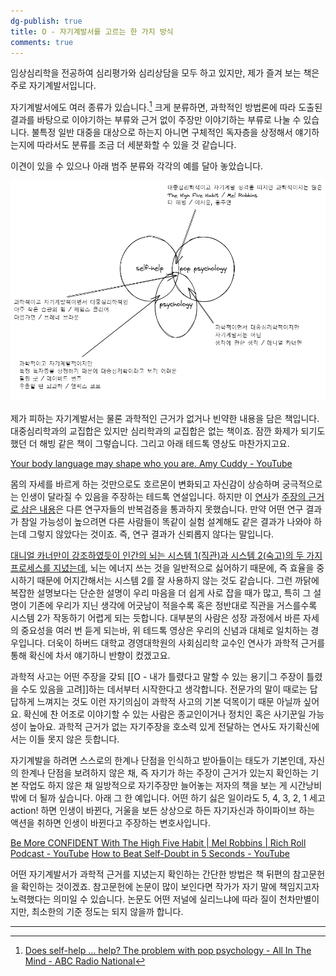 ```yaml
---
dg-publish: true
title: O - 자기계발서를 고르는 한 가지 방식
comments: true
---
```


임상심리학을 전공하여 심리평가와 심리상담을 모두 하고 있지만, 제가 즐겨 보는 책은 주로 자기계발서입니다. 

자기계발서에도 여러 종류가 있습니다.[^1] 크게 분류하면, 과학적인 방법론에 따라 도출된 결과를 바탕으로 이야기하는 부류와 근거 없이 주장만 이야기하는 부류로 나눌 수 있습니다. 불특정 일반 대중을 대상으로 하는지 아니면 구체적인 독자층을 상정해서 얘기하는지에 따라서도 분류를 조금 더 세분화할 수 있을 것 같습니다.

이견이 있을 수 있으나 아래 범주 분류와 각각의 예를 달아 놓았습니다. 

<img src="/assets/drawing.jpg"/>

제가 피하는 자기계발서는 물론 과학적인 근거가 없거나 빈약한 내용을 담은 책입니다. 대중심리학과의 교집합은 있지만 심리학과의 교집합은 없는 책이죠. 잠깐 화제가 되기도 했던 더 해빙 같은 책이 그렇습니다. 그리고 아래 테드톡 영상도 마찬가지고요.

[Your body language may shape who you are. Amy Cuddy - YouTube](https://www.youtube.com/watch?v=Ks-_Mh1QhMc)

몸의 자세를 바르게 하는 것만으로도 호르몬이 변화되고 자신감이 상승하며 궁극적으로는 인생이 달라질 수 있음을 주장하는 테드톡 연설입니다. 하지만 이 [연사](https://www.amycuddy.com/)가 [주장의 근거로 삼은 내용](https://scholar.google.com/citations?view_op=view_citation&hl=en&user=1kdjewoAAAAJ&citation_for_view=1kdjewoAAAAJ:Y0pCki6q_DkC)은 다른 연구자들의 반복검증을 통과하지 못했습니다. 만약 어떤 연구 결과가 참일 가능성이 높으려면 다른 사람들이 똑같이 실험 설계해도 같은 결과가 나와야 하는데 그렇지 않았다는 것이죠. 즉, 연구 결과가 신뢰롭지 않다는 말입니다.

[대니얼 카너만이 강조하였듯이 인간의 뇌는 시스템 1(직관)과 시스템 2(숙고)의 두 가지 프로세스를 지녔는데](https://slowdive14.tistory.com/1299426), 뇌는 에너지 쓰는 것을 일반적으로 싫어하기 때문에, 즉 효율을 중시하기 때문에 어지간해서는 시스템 2를 잘 사용하지 않는 것도 같습니다. 그런 까닭에 복잡한 설명보다는 단순한 설명이 우리 마음을 더 쉽게 사로 잡을 때가 많고, 특히 그 설명이 기존에 우리가 지닌 생각에 어긋남이 적을수록 혹은 정반대로 직관을 거스를수록 시스템 2가 작동하기 어렵게 되는 듯합니다. 대부분의 사람은 성장 과정에서 바른 자세의 중요성을 여러 번 듣게 되는바, 위 테드톡 영상은 우리의 신념과 대체로 일치하는 경우입니다. 더욱이 하버드 대학교 경영대학원의 사회심리학 교수인 연사가 과학적 근거를 통해 확신에 차서 얘기하니 반향이 컸겠고요.

과학적 사고는 어떤 주장을 갖되 [[O - 내가 틀렸다고 말할 수 있는 용기|그 주장이 틀렸을 수도 있음을 고려]]하는 데서부터 시작한다고 생각합니다. 전문가의 말이 때로는 답답하게 느껴지는 것도 이런 자기의심이 과학적 사고의 기본 덕목이기 때문 아닐까 싶어요. 확신에 찬 어조로 이야기할 수 있는 사람은 종교인이거나 정치인 혹은 사기꾼일 가능성이 높아요. 과학적 근거가 없는 자기주장을 호소력 있게 전달하는 연사도 자기확신에서는 이들 못지 않은 듯합니다. 

자기계발을 하려면 스스로의 한계나 단점을 인식하고 받아들이는 태도가 기본인데, 자신의 한계나 단점을 보려하지 않은 채, 즉 자기가 하는 주장이 근거가 있는지 확인하는 기본 작업도 하지 않은 채 일방적으로 자기주장만 늘어놓는 저자의 책을 보는 게 시간낭비밖에 더 될까 싶습니다. 아래 그 한 예입니다. 어떤 하기 싫은 일이라도 5, 4, 3, 2, 1 세고 action! 하면 인생이 바뀐다, 거울을 보든 상상으로 하든 자기자신과 하이파이브 하는 액션을 취하면 인생이 바뀐다고 주장하는 변호사입니다. 

[Be More CONFIDENT With The High Five Habit | Mel Robbins | Rich Roll Podcast - YouTube](https://www.youtube.com/watch?v=T6_RCZ54gy4&feature=youtu.be)
[How to Beat Self-Doubt in 5 Seconds - YouTube](https://www.youtube.com/watch?v=IaBg1XzDnSU)

어떤 자기계발서가 과학적 근거를 지녔는지 확인하는 간단한 방법은 책 뒤편의 참고문헌을 확인하는 것이겠죠. 참고문헌에 논문이 많이 보인다면 작가가 자기 말에 책임지고자 노력했다는 의미일 수 있습니다. 논문도 어떤 저널에 실리느냐에 따라 질이 천차만별이지만, 최소한의 기준 정도는 되지 않을까 합니다. 


---
[^1]: [Does self-help ... help? The problem with pop psychology - All In The Mind - ABC Radio National](https://www.abc.net.au/radionational/programs/allinthemind/self-help-and-the-problem-with-pop-psychology/13380476)
